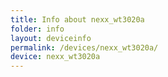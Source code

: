 ```yaml
---
title: Info about nexx_wt3020a
folder: info
layout: deviceinfo
permalink: /devices/nexx_wt3020a/
device: nexx_wt3020a
---
```

